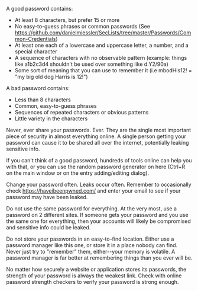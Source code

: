 A good password contains:
- At least 8 characters, but prefer 15 or more
- No easy-to-guess phrases or common passwords (See https://github.com/danielmiessler/SecLists/tree/master/Passwords/Common-Credentials)
- At least one each of a lowercase and uppercase letter, a number, and a special character
- A sequence of characters with no observable pattern (example: things like a1b2c3d4 shouldn't be used over something like d.Y2/90a)
- Some sort of meaning that you can use to remember it (i.e mbodHis12! = "my big old dog Harris is 12!")

A bad password contains:
- Less than 8 characters
- Common, easy-to-guess phrases
- Sequences of repeated characters or obvious patterns
- Little variety in the characters

Never, ever share your passwords. Ever. They are the single most important piece of security in almost everything online. A single person getting your password can cause it to be shared all over the internet, potentially leaking sensitive info.

If you can't think of a good password, hundreds of tools online can help you with that, or you can use the random password generator on here (Ctrl+R on the main window or on the entry adding/editing dialog).

Change your password often. Leaks occur often. Remember to occasionally check https://haveibeenpwned.com/ and enter your email to see if your password may have been leaked.

Do not use the same password for everything. At the very most, use a password on 2 different sites. If someone gets your password and you use the same one for everything, then your accounts will likely be compromised and sensitive info could be leaked.

Do not store your passwords in an easy-to-find location. Either use a password manager like this one, or store it in a place nobody can find. Never just try to "remember" them, either--your memory is volatile. A password manager is far better at remembering things than you ever will be.

No matter how securely a website or application stores its passwords, the strength of your password is always the weakest link. Check with online password strength checkers to verify your password is strong enough.
